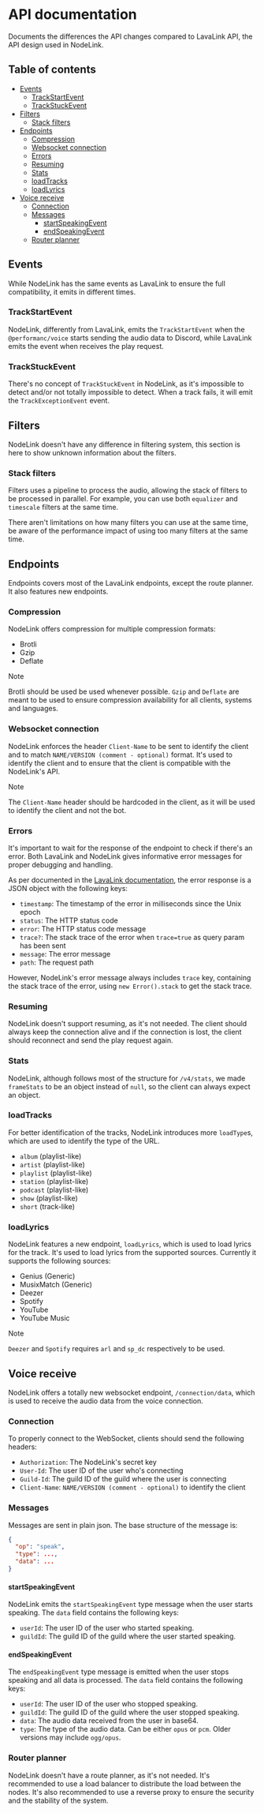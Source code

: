 # API documentation

Documents the differences the API changes compared to LavaLink API, the API design used in NodeLink.

## Table of contents

- [Events](#events)
  - [TrackStartEvent](#trackstartevent)
  - [TrackStuckEvent](#trackstuckevent)
- [Filters](#filters)
  - [Stack filters](#stack-filters)
- [Endpoints](#endpoints)
  - [Compression](#compression)
  - [Websocket connection](#websocket-connection)
  - [Errors](#errors)
  - [Resuming](#resuming)
  - [Stats](#stats)
  - [loadTracks](#loadtracks)
  - [loadLyrics](#loadlyrics)
- [Voice receive](#voice-receive)
  - [Connection](#connection)
  - [Messages](#messages)
    - [startSpeakingEvent](#startspeakingevent)
    - [endSpeakingEvent](#endspeakingevent)
  - [Router planner](#router-planner)

## Events

While NodeLink has the same events as LavaLink to ensure the full compatibility, it emits in different times.

### TrackStartEvent

NodeLink, differently from LavaLink, emits the `TrackStartEvent` when the `@performanc/voice` starts sending the audio data to Discord, while LavaLink emits the event when receives the play request.

### TrackStuckEvent

There's no concept of `TrackStuckEvent` in NodeLink, as it's impossible to detect and/or not totally impossible to detect. When a track fails, it will emit the `TrackExceptionEvent` event.

## Filters

NodeLink doesn't have any difference in filtering system, this section is here to show unknown information about the filters.

### Stack filters

Filters uses a pipeline to process the audio, allowing the stack of filters to be processed in parallel. For example, you can use both `equalizer` and `timescale` filters at the same time.

There aren't limitations on how many filters you can use at the same time, be aware of the performance impact of using too many filters at the same time.

## Endpoints

Endpoints covers most of the LavaLink endpoints, except the route planner. It also features new endpoints.

### Compression

NodeLink offers compression for multiple compression formats:

- Brotli
- Gzip
- Deflate

> [!NOTE]
> Brotli should be used be used whenever possible. `Gzip` and `Deflate` are meant to be used to ensure compression availability for all clients, systems and languages.

### Websocket connection

NodeLink enforces the header `Client-Name` to be sent to identify the client and to match `NAME/VERSION (comment - optional)` format. It's used to identify the client and to ensure that the client is compatible with the NodeLink's API.

> [!NOTE]
> The `Client-Name` header should be hardcoded in the client, as it will be used to identify the client and not the bot.

### Errors

It's important to wait for the response of the endpoint to check if there's an error. Both LavaLink and NodeLink gives informative error messages for proper debugging and handling.

As per documented in the [LavaLink documentation](https://lavalink.dev/api/rest.html#error-responses), the error response is a JSON object with the following keys:

- `timestamp`: The timestamp of the error in milliseconds since the Unix epoch
- `status`: The HTTP status code
- `error`: The HTTP status code message
- `trace?`: The stack trace of the error when `trace=true` as query param has been sent
- `message`: The error message
- `path`: The request path

However, NodeLink's error message always includes `trace` key, containing the stack trace of the error, using `new Error().stack` to get the stack trace.

### Resuming

NodeLink doesn't support resuming, as it's not needed. The client should always keep the connection alive and if the connection is lost, the client should reconnect and send the play request again.

### Stats

NodeLink, although follows most of the structure for `/v4/stats`, we made `frameStats` to be an object instead of `null`, so the client can always expect an object.

### loadTracks

For better identification of the tracks, NodeLink introduces more `loadType`s, which are used to identify the type of the URL.

- `album` (playlist-like)
- `artist` (playlist-like)
- `playlist` (playlist-like)
- `station` (playlist-like)
- `podcast` (playlist-like)
- `show` (playlist-like)
- `short` (track-like)

### loadLyrics

NodeLink features a new endpoint, `loadLyrics`, which is used to load lyrics for the track. It's used to load lyrics from the supported sources. Currently it supports the following sources:

- Genius (Generic)
- MusixMatch (Generic)
- Deezer
- Spotify
- YouTube
- YouTube Music

> [!NOTE]
> `Deezer` and `Spotify` requires `arl` and `sp_dc` respectively to be used.

## Voice receive

NodeLink offers a totally new websocket endpoint, `/connection/data`, which is used to receive the audio data from the voice connection.

### Connection

To properly connect to the WebSocket, clients should send the following headers:

- `Authorization`: The NodeLink's secret key
- `User-Id`: The user ID of the user who's connecting
- `Guild-Id`: The guild ID of the guild where the user is connecting
- `Client-Name`: `NAME/VERSION (comment - optional)` to identify the client

### Messages

Messages are sent in plain json. The base structure of the message is:

```json
{
  "op": "speak",
  "type": ...,
  "data": ...
}
```

#### startSpeakingEvent

NodeLink emits the `startSpeakingEvent` type message when the user starts speaking. The `data` field contains the following keys:

- `userId`: The user ID of the user who started speaking.
- `guildId`: The guild ID of the guild where the user started speaking.

#### endSpeakingEvent

The `endSpeakingEvent` type message is emitted when the user stops speaking and all data is processed. The `data` field contains the following keys:

- `userId`: The user ID of the user who stopped speaking.
- `guildId`: The guild ID of the guild where the user stopped speaking.
- `data`: The audio data received from the user in base64.
- `type`: The type of the audio data. Can be either `opus` or `pcm`. Older versions may include `ogg/opus`.

### Router planner

NodeLink doesn't have a route planner, as it's not needed. It's recommended to use a load balancer to distribute the load between the nodes. It's also recommended to use a reverse proxy to ensure the security and the stability of the system.
